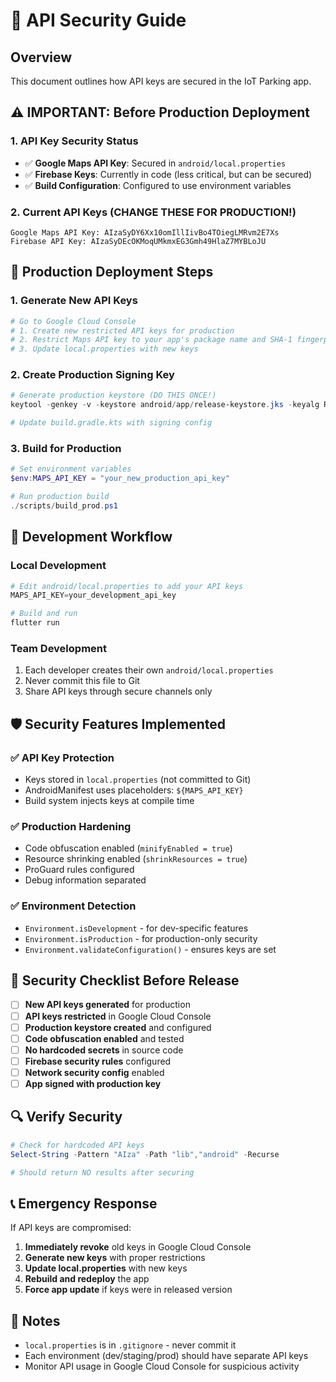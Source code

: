 # 🔐 API Security Guide

## Overview

This document outlines how API keys are secured in the IoT Parking app.

## ⚠️ IMPORTANT: Before Production Deployment

### 1. **API Key Security Status**

- ✅ **Google Maps API Key**: Secured in `android/local.properties`
- ✅ **Firebase Keys**: Currently in code (less critical, but can be secured)
- ✅ **Build Configuration**: Configured to use environment variables

### 2. **Current API Keys (CHANGE THESE FOR PRODUCTION!)**

```
Google Maps API Key: AIzaSyDY6Xx10omIllIivBo4TOiegLMRvm2E7Xs
Firebase API Key: AIzaSyDEcOKMoqUMkmxEG3Gmh49HlaZ7MYBLoJU
```

## 🚀 Production Deployment Steps

### 1. **Generate New API Keys**

```powershell
# Go to Google Cloud Console
# 1. Create new restricted API keys for production
# 2. Restrict Maps API key to your app's package name and SHA-1 fingerprint
# 3. Update local.properties with new keys
```

### 2. **Create Production Signing Key**

```powershell
# Generate production keystore (DO THIS ONCE!)
keytool -genkey -v -keystore android/app/release-keystore.jks -keyalg RSA -keysize 2048 -validity 10000 -alias upload

# Update build.gradle.kts with signing config
```

### 3. **Build for Production**

```powershell
# Set environment variables
$env:MAPS_API_KEY = "your_new_production_api_key"

# Run production build
./scripts/build_prod.ps1
```

## 🔧 Development Workflow

### Local Development

```powershell
# Edit android/local.properties to add your API keys
MAPS_API_KEY=your_development_api_key

# Build and run
flutter run
```

### Team Development

1. Each developer creates their own `android/local.properties`
2. Never commit this file to Git
3. Share API keys through secure channels only

## 🛡️ Security Features Implemented

### ✅ **API Key Protection**

- Keys stored in `local.properties` (not committed to Git)
- AndroidManifest uses placeholders: `${MAPS_API_KEY}`
- Build system injects keys at compile time

### ✅ **Production Hardening**

- Code obfuscation enabled (`minifyEnabled = true`)
- Resource shrinking enabled (`shrinkResources = true`)
- ProGuard rules configured
- Debug information separated

### ✅ **Environment Detection**

- `Environment.isDevelopment` - for dev-specific features
- `Environment.isProduction` - for production-only security
- `Environment.validateConfiguration()` - ensures keys are set

## 🚨 Security Checklist Before Release

- [ ] **New API keys generated** for production
- [ ] **API keys restricted** in Google Cloud Console
- [ ] **Production keystore created** and configured
- [ ] **Code obfuscation enabled** and tested
- [ ] **No hardcoded secrets** in source code
- [ ] **Firebase security rules** configured
- [ ] **Network security config** enabled
- [ ] **App signed with production key**

## 🔍 Verify Security

```powershell
# Check for hardcoded API keys
Select-String -Pattern "AIza" -Path "lib","android" -Recurse

# Should return NO results after securing
```

## 📞 Emergency Response

If API keys are compromised:

1. **Immediately revoke** old keys in Google Cloud Console
2. **Generate new keys** with proper restrictions
3. **Update local.properties** with new keys
4. **Rebuild and redeploy** the app
5. **Force app update** if keys were in released version

## 📝 Notes

- `local.properties` is in `.gitignore` - never commit it
- Each environment (dev/staging/prod) should have separate API keys
- Monitor API usage in Google Cloud Console for suspicious activity
